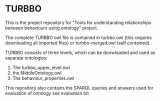 # TURBBO
This is the project repository for "Tools for understanding relationships between behaviours using ontology" project. 

The complete TURBBO owl file is contained in turbbo.owl (this requires downloading all imported files) or turbbo-merged.owl (self contained).

TURBBO consists of three levels, which can be donwloaded and used as separate ontologies:
1. The turbbo_upper_level.owl
2. the MiddleOntology.owl
3. The behaviour_properties.owl

This repository also contains the SPARQL queries and answers used for evaluation of ontology see evaluation.txt
